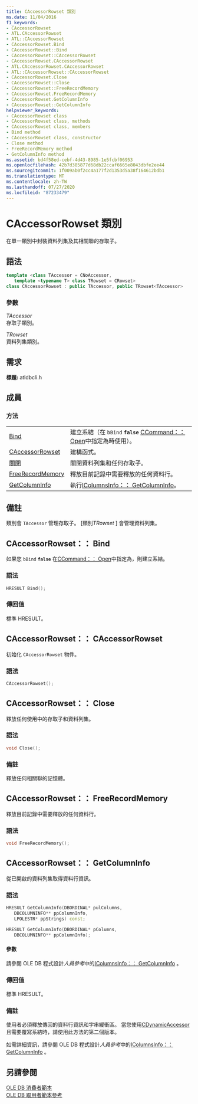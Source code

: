 ```yaml
---
title: CAccessorRowset 類別
ms.date: 11/04/2016
f1_keywords:
- CAccessorRowset
- ATL.CAccessorRowset
- ATL::CAccessorRowset
- CAccessorRowset.Bind
- CAccessorRowset::Bind
- CAccessorRowset::CAccessorRowset
- CAccessorRowset.CAccessorRowset
- ATL.CAccessorRowset.CAccessorRowset
- ATL::CAccessorRowset::CAccessorRowset
- CAccessorRowset.Close
- CAccessorRowset::Close
- CAccessorRowset::FreeRecordMemory
- CAccessorRowset.FreeRecordMemory
- CAccessorRowset.GetColumnInfo
- CAccessorRowset::GetColumnInfo
helpviewer_keywords:
- CAccessorRowset class
- CAccessorRowset class, methods
- CAccessorRowset class, members
- Bind method
- CAccessorRowset class, constructor
- Close method
- FreeRecordMemory method
- GetColumnInfo method
ms.assetid: bd4f58ed-cebf-4d43-8985-1e5fcbf06953
ms.openlocfilehash: 42b7d385877d68db22ccaf6665e8043dbfe2ee44
ms.sourcegitcommit: 1f009ab0f2cc4a177f2d1353d5a38f164612bdb1
ms.translationtype: MT
ms.contentlocale: zh-TW
ms.lasthandoff: 07/27/2020
ms.locfileid: "87233479"
---
```

# <a name="caccessorrowset-class"></a>CAccessorRowset 類別

在單一類別中封裝資料列集及其相關聯的存取子。

## <a name="syntax"></a>語法

```cpp
template <class TAccessor = CNoAccessor,
   template <typename T> class TRowset = CRowset>
class CAccessorRowset : public TAccessor, public TRowset<TAccessor>
```

### <a name="parameters"></a>參數

*TAccessor*<br/>
存取子類別。

*TRowset*<br/>
資料列集類別。

## <a name="requirements"></a>需求

**標題:** atldbcli.h

## <a name="members"></a>成員

### <a name="methods"></a>方法

|||
|-|-|
|[Bind](#bind)|建立系結（在 `bBind` **`false`** [CCommand：： Open](../../data/oledb/ccommand-open.md)中指定為時使用）。|
|[CAccessorRowset](#caccessorrowset)|建構函式。|
|[關閉](#close)|關閉資料列集和任何存取子。|
|[FreeRecordMemory](#freerecordmemory)|釋放目前記錄中需要釋放的任何資料行。|
|[GetColumnInfo](#getcolumninfo)|執行[IColumnsInfo：： GetColumnInfo](/previous-versions/windows/desktop/ms722704\(v=vs.85\))。|

## <a name="remarks"></a>備註

類別會 `TAccessor` 管理存取子。 [類別*TRowset* ] 會管理資料列集。

## <a name="caccessorrowsetbind"></a><a name="bind"></a>CAccessorRowset：： Bind

如果您 `bBind` **`false`** 在[CCommand：： Open](../../data/oledb/ccommand-open.md)中指定為，則建立系結。

### <a name="syntax"></a>語法

```cpp
HRESULT Bind();
```

### <a name="return-value"></a>傳回值

標準 HRESULT。

## <a name="caccessorrowsetcaccessorrowset"></a><a name="caccessorrowset"></a>CAccessorRowset：： CAccessorRowset

初始化 `CAccessorRowset` 物件。

### <a name="syntax"></a>語法

```cpp
CAccessorRowset();
```

## <a name="caccessorrowsetclose"></a><a name="close"></a>CAccessorRowset：： Close

釋放任何使用中的存取子和資料列集。

### <a name="syntax"></a>語法

```cpp
void Close();
```

### <a name="remarks"></a>備註

釋放任何相關聯的記憶體。

## <a name="caccessorrowsetfreerecordmemory"></a><a name="freerecordmemory"></a>CAccessorRowset：： FreeRecordMemory

釋放目前記錄中需要釋放的任何資料行。

### <a name="syntax"></a>語法

```cpp
void FreeRecordMemory();
```

## <a name="caccessorrowsetgetcolumninfo"></a><a name="getcolumninfo"></a>CAccessorRowset：： GetColumnInfo

從已開啟的資料列集取得資料行資訊。

### <a name="syntax"></a>語法

```cpp
HRESULT GetColumnInfo(DBORDINAL* pulColumns,
   DBCOLUMNINFO** ppColumnInfo,
   LPOLESTR* ppStrings) const;

HRESULT GetColumnInfo(DBORDINAL* pColumns,
   DBCOLUMNINFO** ppColumnInfo);
```

#### <a name="parameters"></a>參數

請參閱 OLE DB 程式設計*人員參考*中的[IColumnsInfo：： GetColumnInfo](/previous-versions/windows/desktop/ms722704\(v=vs.85\)) 。

### <a name="return-value"></a>傳回值

標準 HRESULT。

### <a name="remarks"></a>備註

使用者必須釋放傳回的資料行資訊和字串緩衝區。 當您使用[CDynamicAccessor](../../data/oledb/cdynamicaccessor-class.md)且需要覆寫系結時，請使用此方法的第二個版本。

如需詳細資訊，請參閱 OLE DB 程式設計*人員參考*中的[IColumnsInfo：： GetColumnInfo](/previous-versions/windows/desktop/ms722704\(v=vs.85\)) 。

## <a name="see-also"></a>另請參閱

[OLE DB 消費者範本](../../data/oledb/ole-db-consumer-templates-cpp.md)<br/>
[OLE DB 取用者範本參考](../../data/oledb/ole-db-consumer-templates-reference.md)
